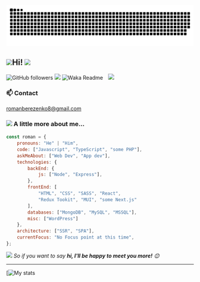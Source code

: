 <div align="center">
  <img src="https://raw.githubusercontent.com/1999AZZAR/1999AZZAR/readme/resources/img/grid-snake.svg"
     alt="snake" />
</div>

<h2><img src="https://emojis.slackmojis.com/emojis/images/1531849430/4246/blob-sunglasses.gif?1531849430" width="30"/>Hi! <img src="https://media.giphy.com/media/12oufCB0MyZ1Go/giphy.gif" width="50"></h2>
<img align='right' src="https://media.giphy.com/media/M9gbBd9nbDrOTu1Mqx/giphy.gif" width="230">

![GitHub followers](https://img.shields.io/github/followers/berezenko04?label=Follow&style=social)
![](https://komarev.com/ghpvc/?username=berezenko04)
![Waka Readme](https://github.com/anmol098/anmol098/workflows/Waka%20Readme/badge.svg)

### 📫 Contact

romanberezenko8@gmail.com


### <img src="https://media.giphy.com/media/VgCDAzcKvsR6OM0uWg/giphy.gif" width="50"> A little more about me...  

```javascript
const roman = {
    pronouns: "He" | "Him",
    code: ["Javascript", "TypeScript", "some PHP"],
    askMeAbout: ["Web Dev", "App dev"],
    technologies: {
        backEnd: {
            js: ["Node", "Express"],
        },
        frontEnd: [
            "HTML", "CSS", "SASS", "React", 
            "Redux Tookit", "MUI", "some Next.js"     
        ],
        databases: ["MongoDB", "MySQL", "MSSQL"],
        misc: ["WordPress"]
    },
    architecture: ["SSR", "SPA"],
    currentFocus: "No Focus point at this time",
};
```

<img src="https://media.giphy.com/media/LnQjpWaON8nhr21vNW/giphy.gif" width="60"> <em>So if you want to say <b>hi, I'll be happy to meet you more!</b> 😊</em>

---

[![My stats](https://github-readme-stats.vercel.app/api?username=berezenko04&show_icons=true&theme=synthwave)

